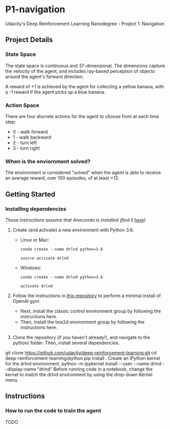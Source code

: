 # P1-navigation
Udacity's Deep Reinforcement Learning Nanodegree - Project 1: Navigation

## Project Details

### State Space
The state space is continuous and 37-dimensional. The dimensions capture the velocity of the agent, and includes ray-based perception of objects around the agent's forward direction.

A reward of +1 is achieved by the agent for collecting a yellow banana, with a -1 reward if the agent picks up a blue banana.

### Action Space
There are four discrete actions for the agent to choose from at each time step:

* 0 - walk forward 
* 1 - walk backward
* 2 - turn left
* 3 - turn right

### When is the enviornment solved?
The environment is considered "solved" when the agent is able to receive an average reward, over 100 episodes, of at least +13.

## Getting Started

### Installing dependencies
_These instructions assume that Anaconda is installed (find it [here](https://www.anaconda.com/))_

1. Create (and activate) a new environment with Python 3.6.

   * Linux or Mac:

        `conda create --name drlnd python=3.6`
        
        `source activate drlnd`

   * Windows:
        
        `conda create --name drlnd python=3.6` 
        
        `activate drlnd`

2. Follow the instructions in [this repository](https://github.com/openai/gym) to perform a minimal install of OpenAI gym.

    * Next, install the classic control environment group by following the instructions here.
    * Then, install the box2d environment group by following the instructions here.

3. Clone the repository (if you haven't already!), and navigate to the python/ folder. Then, install several dependencies.

git clone https://github.com/udacity/deep-reinforcement-learning.git
cd deep-reinforcement-learning/python
pip install .
Create an IPython kernel for the drlnd environment.
python -m ipykernel install --user --name drlnd --display-name "drlnd"
Before running code in a notebook, change the kernel to match the drlnd environment by using the drop-down Kernel menu.

## Instructions

### How to run the code to train the agent
TODO
